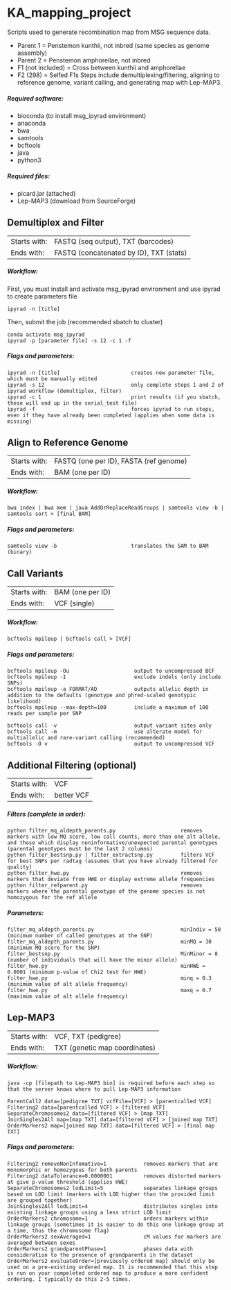 # KA_mapping_project
Scripts used to generate recombination map from MSG sequence data.
- Parent 1 = Penstemon kunthii, not inbred (same species as genome assembly)
- Parent 2 = Penstemon amphorellae, not inbred
- F1 (not included) = Cross between kunthii and amphorellae
- F2 (298) = Selfed F1s 
Steps include demultiplexing/filtering, aligning to reference genome, variant calling, and generating map with Lep-MAP3.
##### Required software:
- bioconda (to install msg_ipyrad environment)
- anaconda
- bwa
- samtools
- bcftools
- java
- python3

##### Required files:
- picard.jar (attached)
- Lep-MAP3 (download from SourceForge)

## Demultiplex and Filter
|||
|-----|-----|
|Starts with:|FASTQ (seq output), TXT (barcodes)|
|Ends with:|FASTQ (concatenated by ID), TXT (stats)|
##### Workflow:
First, you must install and activate msg_ipyrad environment and use ipyrad to create parameters file
```
ipyrad -n [title]
```
Then, submit the job (recommended sbatch to cluster)
```
conda activate msg_ipyrad
ipyrad -p [parameter file] -s 12 -c 1 -f
```
##### Flags and parameters:
```
ipyrad -n [title]                       creates new parameter file, which must be manually edited
ipyrad -s 12                            only complete steps 1 and 2 of ipyrad workflow (demultiplex, filter)
ipyrad -c 1                             print results (if you sbatch, these will end up in the serial_test file)
ipyrad -f                               forces ipyrad to run steps, even if they have already been completed (applies when some data is missing)                         
```

## Align to Reference Genome
|||
|-----|-----|
|Starts with:|FASTQ (one per ID), FASTA (ref genome)|
|Ends with:|BAM (one per ID)|
##### Workflow:
```
bwa index | bwa mem | java AddOrReplaceReadGroups | samtools view -b | samtools sort > [final BAM]
```
##### Flags and parameters:
```
samtools view -b                        translates the SAM to BAM (binary)
```
## Call Variants
|||
|-----|-----|
|Starts with:|BAM (one per ID)|
|Ends with:|VCF (single)|
##### Workflow:
```
bcftools mpileup | bcftools call > [VCF]
```
##### Flags and parameters:
```
bcftools mpileup -Ou                     output to uncompressed BCF
bcftools mpileup -I                      exclude indels (only include SNPs)
bcftools mpileup -a FORMAT/AD            outputs allelic depth in addition to the defaults (genotype and phred-scaled genotypic likelihood) 
bcftools mpileup --max-depth=100         include a maximum of 100 reads per sample per SNP
```
```
bcftools call -v                         output variant sites only 
bcftools call -m                         use alterate model for multiallelic and rare-variant calling (recommended)
bcftools -O v                            output to uncompressed VCF
```

## Additional Filtering (optional)
|||
|-----|-----|
|Starts with:|VCF|
|Ends with:|better VCF|
##### Filters (complete in order):
```
python filter_mq_aldepth_parents.py                     removes markers with low MQ score, low call counts, more than one alt allele, and those which display noninformative/unexpected parental genotypes (parental genotypes must be the last 2 columns)
python filter_bestsnp.py | filter_extractsnp.py         filters VCF for best SNPs per radtag (assumes that you have already filtered for quality)
python filter_hwe.py                                    removes markers that deviate from HWE or display extreme allele frequencies
python filter_refparent.py                              removes markers where the parental genotype of the genome species is not homozygous for the ref allele
```
##### Parameters:
`````
filter_mq_aldepth_parents.py                            minIndiv = 50 (minimum number of called genotypes at the SNP)      
filter_mq_aldepth_parents.py                            minMQ = 30 (minimum MQ score for the SNP)
filter_bestsnp.py                                       MinMinor = 8 (number of individuals that will have the minor allele)
filter_hwe.py                                           minHWE = 0.0001 (minimum p-value of Chi2 test for HWE)
filter_hwe.py                                           minq = 0.3 (minimum value of alt allele frequency)
filter_hwe.py                                           maxq = 0.7 (maximum value of alt allele frequency)
`````

## Lep-MAP3
|||
|-----|-----|
|Starts with:|VCF, TXT (pedigree)|
|Ends with:|TXT (genetic map coordinates)|
##### Workflow:
```
java -cp [filepath to Lep-MAP3 bin] is required before each step so that the server knows where to pull Lep-MAP3 information
```
```
ParentCall2 data=[pedigree TXT] vcfFile=[VCF] > [parentcalled VCF]
Filtering2 data=[parentcalled VCF] > [filtered VCF]
SeparateChromosomes2 data=[filtered VCF] > [map TXT]
JoinSingles2All map=[map TXT] data=[filtered VCF] > [joined map TXT]
OrderMarkers2 map=[joined map TXT] data=[filtered VCF] > [final map TXT]
```
##### Flags and parameters:
```
Filtering2 removeNonInfomative=1            removes markers that are monomorphic or homozygous for both parents
Filtering2 dataTolerance=0.0000001          removes distorted markers at give p-value threshold (applies HWE)
SeparateChromosomes2 lodLimit=5             separates linkage groups based on LOD limit (markers with LOD higher than the provided limit are grouped together)
JoinSingles2All lodLimit=4                  distributes singles into existing linkage groups using a less strict LOD limit
OrderMarkers2 chromosome=1                  orders markers within linkage groups (sometimes it is easier to do this one linkage group at a time, thus the chromosome flag)
OrderMarkers2 sexAveraged=1                 cM values for markers are averaged between sexes
OrderMarkers2 grandparentPhase=1            phases data with consideration to the presence of grandparents in the dataset
OrderMarkers2 evaluateOrder=[previously ordered map] should only be used on a pre-existing ordered map. It is recommended that this step is run on your compeleted ordered map to produce a more confident ordering. I typically do this 2-5 times.
```
